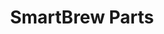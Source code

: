 ---
title: SmartBrew Parts
description: 
permalink: /smartbrew/parts/
date: 
eleventyNavigation:
  parent: SmartBrew
  key: Parts
  order: 150
  title: Parts
tags:
  - 
---